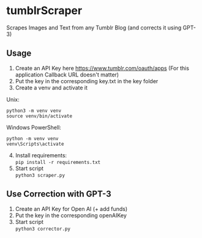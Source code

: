 # tumblrScraper
Scrapes Images and Text from any Tumblr Blog (and corrects it using GPT-3)
## Usage
1. Create an API Key here https://www.tumblr.com/oauth/apps (For this application Callback URL doesn't matter)
2. Put the key in the corresponding key.txt in the key folder
3. Create a venv and activate it

Unix:
```
python3 -m venv venv
source venv/bin/activate
```
Windows PowerShell:  
```
python -m venv venv
venv\Scripts\activate
```
4. Install requirements:  
`pip install -r requirements.txt`
5. Start script  
`python3 scraper.py`

## Use Correction with GPT-3
1. Create an API Key for Open AI (+ add funds)
2. Put the key in the corresponding openAIKey
3. Start script  
`python3 corrector.py`